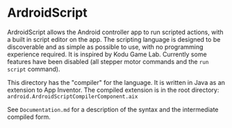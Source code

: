 # ArdroidScript
ArdroidScript allows the Android controller app to run scripted actions, with a built in script editor on the app. The scripting language is designed to be discoverable and as simple as possible to use, with no programming experience required. It is inspired by Kodu Game Lab. Currently some features have been disabled (all stepper motor commands and the `run script` command).

This directory has the "compiler" for the language. It is written in Java as an extension to App Inventor. The compiled extension is in the root directory: `ardroid.ArdroidScriptCompilerComponent.aix`

See `Documentation.md` for a description of the syntax and the intermediate compiled form.
